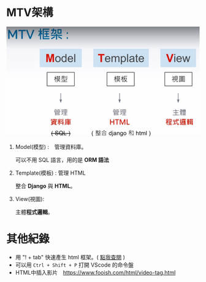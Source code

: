 # MTV架構
![MTV Model](note_pic\MTV_model.PNG)
1. Model(模型) :　管理資料庫。
    
    可以不用 SQL 語言，用的是 **ORM 語法**
2. Template(模板) : 管理 HTML

    整合 **Django** 與 **HTML**。
3. View(視圖):

    主體**程式邏輯**。

# 其他紀錄
* 用 "! + tab" 快速產生 html 框架。( [點我查閱](https://israynotarray.com/vscode/20220712/2790345819/) )
* 可以用 `Ctrl + Shift + P` 打開 VScode 的命令盤
* HTML中插入影片　https://www.fooish.com/html/video-tag.html